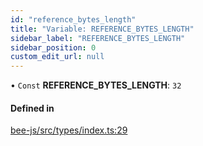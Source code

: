 ```yaml
---
id: "reference_bytes_length"
title: "Variable: REFERENCE_BYTES_LENGTH"
sidebar_label: "REFERENCE_BYTES_LENGTH"
sidebar_position: 0
custom_edit_url: null
---
```


• `Const` **REFERENCE\_BYTES\_LENGTH**: ``32``

#### Defined in

[bee-js/src/types/index.ts:29](https://github.com/ethersphere/bee-js/blob/5b112bf/src/types/index.ts#L29)
